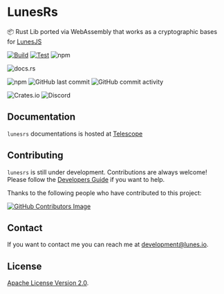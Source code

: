 # LunesRs

📦 Rust Lib ported via WebAssembly that works as a cryptographic bases for [LunesJS](https://github.com/lunes-platform/lunesjs/)

[![Build](https://github.com/lunes-platform/lunesrs/actions/workflows/build.yml/badge.svg?branch=main)](https://github.com/lunes-platform/lunesrs/actions/workflows/build.yml)
[![Test](https://github.com/lunes-platform/lunesrs/actions/workflows/test.yml/badge.svg?branch=main)](https://github.com/lunes-platform/lunesrs/actions/workflows/test.yml)
![npm](https://img.shields.io/npm/v/lunesrs)

![docs.rs](https://img.shields.io/docsrs/lunesrs/1.9.3)

![npm](https://img.shields.io/npm/dm/lunesrs)
![GitHub last commit](https://img.shields.io/github/last-commit/lunes-platform/lunesrs)
![GitHub commit activity](https://img.shields.io/github/commit-activity/m/lunes-platform/lunesrs)

![Crates.io](https://img.shields.io/crates/l/lunesrs)
![Discord](https://img.shields.io/discord/958424925453058158)

## Documentation

`lunesrs` documentations is hosted at [Telescope](https://lunes-platform.github.io/telescope/)

## Contributing

`lunesrs` is still under development. Contributions are always welcome! Please follow the [Developers Guide](CONTRIBUTING.md) if you want to help.

Thanks to the following people who have contributed to this project:

[![GitHub Contributors Image](https://contrib.rocks/image?repo=lunes-platform/lunesrs)](https://github.com/lunes-platform/lunesrs/graphs/contributors)

## Contact

If you want to contact me you can reach me at <development@lunes.io>.

## License

[Apache License Version 2.0](LICENSE).
